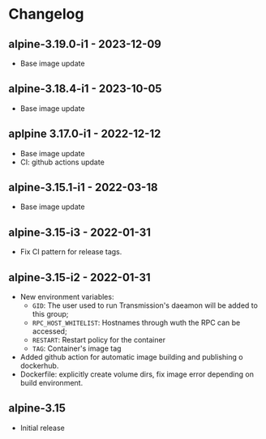 # Changelog

## alpine-3.19.0-i1 - 2023-12-09

* Base image update


## alpine-3.18.4-i1 - 2023-10-05

* Base image update

## aplpine 3.17.0-i1 - 2022-12-12

* Base image update
* CI: github actions update

## alpine-3.15.1-i1 - 2022-03-18

* Base image update

## alpine-3.15-i3  -  2022-01-31

* Fix CI pattern for release tags.

## alpine-3.15-i2  -  2022-01-31

* New environment variables:
  * `GID`: The user used to run Transmission's daeamon will be added to this group;
  * `RPC_HOST_WHITELIST`: Hostnames through wuth the RPC can be accessed;
  * `RESTART`: Restart policy for the container
  * `TAG`: Container's image tag
* Added github action for automatic image building and publishing o dockerhub.
* Dockerfile: explicitly create volume dirs, fix image error depending on build environment.

## alpine-3.15

* Initial release
